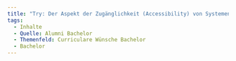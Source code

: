 ```yaml
---
title: "Try: Der Aspekt der Zugänglichkeit (Accessibility) von Systemen sollte zumindest als Teil eines Moduls thematisiert werden. Da das Thema auf Grund der gesetzlicher Änderungen durch den European Accessibility Act in den kommenden Jahren an Relevanz gewinnen wird."
tags:
  - Inhalte
  - Quelle: Alumni Bachelor
  - Themenfeld: Curriculare Wünsche Bachelor
  - Bachelor
---
```

